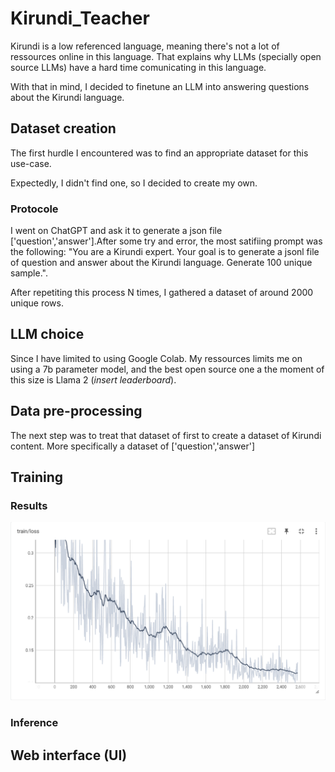# Kirundi_Teacher


Kirundi is a low referenced language, meaning there's not a lot of ressources online in this language.
That explains why LLMs (specially open source LLMs) have a hard time comunicating in this language.


With that in mind, I decided to finetune an LLM into answering questions about the Kirundi language.


## Dataset creation
The first hurdle I encountered was to find an appropriate dataset for this use-case. 

Expectedly, I didn't find one, so I decided to create my own.

### Protocole
I went on ChatGPT and ask it to generate a json file ['question','answer'].After some try and error, the most satifiing prompt was the following: "You are a Kirundi expert. Your goal is to generate a jsonl file of question and answer about the Kirundi language. Generate 100 unique sample.".

After repetiting this process N times, I gathered a dataset of around 2000 unique rows.


## LLM choice
Since I have limited to using Google Colab. My ressources limits me on using a 7b parameter model, and the best open source one a the moment of this size is Llama 2 (*insert leaderboard*). 

## Data pre-processing
The next step was to treat that dataset   of first to create a dataset of Kirundi content. More specifically a dataset of ['question','answer']

## Training 

### Results
![Training loss (Epochs: 4; Steps: 2500)](images/image-1.png)

### Inference

## Web interface (UI)

